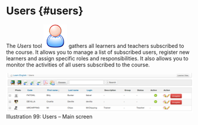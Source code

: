 # Users {#users}

The _Users_ tool ![](../assets/graphics73.png) gathers all learners and teachers subscribed to the course. It allows you to manage a list of subscribed users, register new learners and assign specific roles and responsibilities. It also allows you to monitor the activities of all users subscribed to the course.

![](../assets/graphics173.png)Illustration 99: Users – Main screen